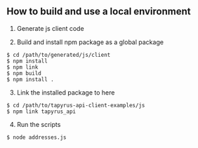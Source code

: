 
## How to build and use a local environment

1. Generate js client code 

2. Build and install npm package as a global package
```
$ cd /path/to/generated/js/client
$ npm install
$ npm link
$ npm build
$ npm install .
```


3. Link the installed package to here
```
$ cd /path/to/tapyrus-api-client-examples/js
$ npm link tapyrus_api
```

4. Run the scripts
```
$ node addresses.js
```